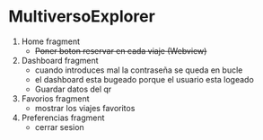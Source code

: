# MultiversoExplorer

1. Home fragment
    - ~~Poner boton reservar en cada viaje (Webview)~~
3. Dashboard fragment
    - cuando introduces mal la contraseña se queda en bucle
    - el dashboard esta bugeado porque el usuario esta logeado
    - Guardar datos del qr
4. Favorios fragment
    - mostrar los viajes favoritos
5. Preferencias fragment
    - cerrar sesion
